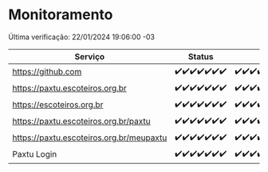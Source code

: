 # Monitoramento

Última verificação: 22/01/2024 19:06:00 -03

|Serviço|Status|Últimas 24h|
|---|---|---|
|https://github.com|<span title="2024-01-15: OK=24">✔️</span><span title="2024-01-16: OK=24">✔️</span><span title="2024-01-17: OK=24">✔️</span><span title="2024-01-18: OK=24">✔️</span><span title="2024-01-19: OK=24">✔️</span><span title="2024-01-20: OK=24">✔️</span><span title="2024-01-21: OK=23">✔️</span>|<span title="21/01/2024 20:06:00 -03 : 200">✔️</span><span title="21/01/2024 21:33:00 -03 : 200">✔️</span><span title="21/01/2024 22:54:00 -03 : 200">✔️</span><span title="21/01/2024 23:26:00 -03 : 200">✔️</span><span title="22/01/2024 00:07:00 -03 : 200">✔️</span><span title="22/01/2024 01:08:00 -03 : 200">✔️</span><span title="22/01/2024 02:06:00 -03 : 200">✔️</span><span title="22/01/2024 03:09:00 -03 : 200">✔️</span><span title="22/01/2024 04:06:00 -03 : 200">✔️</span><span title="22/01/2024 05:09:00 -03 : 200">✔️</span><span title="22/01/2024 06:07:00 -03 : 200">✔️</span><span title="22/01/2024 07:07:00 -03 : 200">✔️</span><span title="22/01/2024 08:04:00 -03 : 200">✔️</span><span title="22/01/2024 09:12:00 -03 : 200">✔️</span><span title="22/01/2024 10:10:00 -03 : 200">✔️</span><span title="22/01/2024 11:06:00 -03 : 200">✔️</span><span title="22/01/2024 12:07:00 -03 : 200">✔️</span><span title="22/01/2024 13:08:00 -03 : 200">✔️</span><span title="22/01/2024 14:05:00 -03 : 200">✔️</span><span title="22/01/2024 15:08:00 -03 : 200">✔️</span><span title="22/01/2024 16:04:00 -03 : 200">✔️</span><span title="22/01/2024 17:06:00 -03 : 200">✔️</span><span title="22/01/2024 18:05:00 -03 : 200">✔️</span><span title="22/01/2024 19:06:00 -03 : 200">✔️</span>|
|https://paxtu.escoteiros.org.br|<span title="2024-01-15: OK=24">✔️</span><span title="2024-01-16: OK=24">✔️</span><span title="2024-01-17: OK=24">✔️</span><span title="2024-01-18: OK=24">✔️</span><span title="2024-01-19: OK=24">✔️</span><span title="2024-01-20: OK=24">✔️</span><span title="2024-01-21: OK=23">✔️</span>|<span title="21/01/2024 20:06:00 -03 : 200">✔️</span><span title="21/01/2024 21:33:00 -03 : 200">✔️</span><span title="21/01/2024 22:54:00 -03 : 200">✔️</span><span title="21/01/2024 23:26:00 -03 : 200">✔️</span><span title="22/01/2024 00:07:00 -03 : 200">✔️</span><span title="22/01/2024 01:08:00 -03 : 200">✔️</span><span title="22/01/2024 02:06:00 -03 : 200">✔️</span><span title="22/01/2024 03:09:00 -03 : 200">✔️</span><span title="22/01/2024 04:06:00 -03 : 200">✔️</span><span title="22/01/2024 05:09:00 -03 : 200">✔️</span><span title="22/01/2024 06:07:00 -03 : 200">✔️</span><span title="22/01/2024 07:07:00 -03 : 200">✔️</span><span title="22/01/2024 08:04:00 -03 : 200">✔️</span><span title="22/01/2024 09:12:00 -03 : 200">✔️</span><span title="22/01/2024 10:10:00 -03 : 200">✔️</span><span title="22/01/2024 11:06:00 -03 : 200">✔️</span><span title="22/01/2024 12:07:00 -03 : 200">✔️</span><span title="22/01/2024 13:08:00 -03 : 200">✔️</span><span title="22/01/2024 14:05:00 -03 : 200">✔️</span><span title="22/01/2024 15:08:00 -03 : 200">✔️</span><span title="22/01/2024 16:04:00 -03 : 200">✔️</span><span title="22/01/2024 17:06:00 -03 : 200">✔️</span><span title="22/01/2024 18:05:00 -03 : 200">✔️</span><span title="22/01/2024 19:06:00 -03 : 200">✔️</span>|
|https://escoteiros.org.br|<span title="2024-01-15: OK=24">✔️</span><span title="2024-01-16: OK=24">✔️</span><span title="2024-01-17: OK=24">✔️</span><span title="2024-01-18: OK=24">✔️</span><span title="2024-01-19: OK=24">✔️</span><span title="2024-01-20: OK=24">✔️</span><span title="2024-01-21: OK=23">✔️</span>|<span title="21/01/2024 20:06:00 -03 : 200">✔️</span><span title="21/01/2024 21:33:00 -03 : 200">✔️</span><span title="21/01/2024 22:54:00 -03 : 200">✔️</span><span title="21/01/2024 23:26:00 -03 : 200">✔️</span><span title="22/01/2024 00:07:00 -03 : 200">✔️</span><span title="22/01/2024 01:08:00 -03 : 200">✔️</span><span title="22/01/2024 02:06:00 -03 : 200">✔️</span><span title="22/01/2024 03:09:00 -03 : 200">✔️</span><span title="22/01/2024 04:06:00 -03 : 200">✔️</span><span title="22/01/2024 05:09:00 -03 : 200">✔️</span><span title="22/01/2024 06:07:00 -03 : 200">✔️</span><span title="22/01/2024 07:07:00 -03 : 200">✔️</span><span title="22/01/2024 08:04:00 -03 : 200">✔️</span><span title="22/01/2024 09:12:00 -03 : 200">✔️</span><span title="22/01/2024 10:10:00 -03 : 200">✔️</span><span title="22/01/2024 11:06:00 -03 : 200">✔️</span><span title="22/01/2024 12:07:00 -03 : 200">✔️</span><span title="22/01/2024 13:08:00 -03 : 200">✔️</span><span title="22/01/2024 14:05:00 -03 : 200">✔️</span><span title="22/01/2024 15:08:00 -03 : 200">✔️</span><span title="22/01/2024 16:04:00 -03 : 200">✔️</span><span title="22/01/2024 17:06:00 -03 : 200">✔️</span><span title="22/01/2024 18:05:00 -03 : 200">✔️</span><span title="22/01/2024 19:06:00 -03 : 200">✔️</span>|
|https://paxtu.escoteiros.org.br/paxtu|<span title="2024-01-15: OK=24">✔️</span><span title="2024-01-16: OK=24">✔️</span><span title="2024-01-17: OK=24">✔️</span><span title="2024-01-18: OK=24">✔️</span><span title="2024-01-19: OK=24">✔️</span><span title="2024-01-20: OK=24">✔️</span><span title="2024-01-21: OK=23">✔️</span>|<span title="21/01/2024 20:06:00 -03 : 200">✔️</span><span title="21/01/2024 21:33:00 -03 : 200">✔️</span><span title="21/01/2024 22:54:00 -03 : 200">✔️</span><span title="21/01/2024 23:26:00 -03 : 200">✔️</span><span title="22/01/2024 00:07:00 -03 : 200">✔️</span><span title="22/01/2024 01:08:00 -03 : 200">✔️</span><span title="22/01/2024 02:06:00 -03 : 200">✔️</span><span title="22/01/2024 03:09:00 -03 : 200">✔️</span><span title="22/01/2024 04:06:00 -03 : 200">✔️</span><span title="22/01/2024 05:09:00 -03 : 200">✔️</span><span title="22/01/2024 06:07:00 -03 : 200">✔️</span><span title="22/01/2024 07:07:00 -03 : 200">✔️</span><span title="22/01/2024 08:04:00 -03 : 200">✔️</span><span title="22/01/2024 09:12:00 -03 : 200">✔️</span><span title="22/01/2024 10:10:00 -03 : 200">✔️</span><span title="22/01/2024 11:06:00 -03 : 200">✔️</span><span title="22/01/2024 12:07:00 -03 : 200">✔️</span><span title="22/01/2024 13:08:00 -03 : 200">✔️</span><span title="22/01/2024 14:05:00 -03 : 200">✔️</span><span title="22/01/2024 15:08:00 -03 : 200">✔️</span><span title="22/01/2024 16:04:00 -03 : 200">✔️</span><span title="22/01/2024 17:06:00 -03 : 200">✔️</span><span title="22/01/2024 18:05:00 -03 : 200">✔️</span><span title="22/01/2024 19:06:00 -03 : 200">✔️</span>|
|https://paxtu.escoteiros.org.br/meupaxtu|<span title="2024-01-15: OK=24">✔️</span><span title="2024-01-16: OK=24">✔️</span><span title="2024-01-17: OK=24">✔️</span><span title="2024-01-18: OK=24">✔️</span><span title="2024-01-19: OK=24">✔️</span><span title="2024-01-20: OK=24">✔️</span><span title="2024-01-21: OK=23">✔️</span>|<span title="21/01/2024 20:06:00 -03 : 200">✔️</span><span title="21/01/2024 21:33:00 -03 : 200">✔️</span><span title="21/01/2024 22:54:00 -03 : 200">✔️</span><span title="21/01/2024 23:26:00 -03 : 200">✔️</span><span title="22/01/2024 00:07:00 -03 : 200">✔️</span><span title="22/01/2024 01:08:00 -03 : 200">✔️</span><span title="22/01/2024 02:06:00 -03 : 200">✔️</span><span title="22/01/2024 03:09:00 -03 : 200">✔️</span><span title="22/01/2024 04:06:00 -03 : 200">✔️</span><span title="22/01/2024 05:09:00 -03 : 200">✔️</span><span title="22/01/2024 06:07:00 -03 : 200">✔️</span><span title="22/01/2024 07:07:00 -03 : 200">✔️</span><span title="22/01/2024 08:04:00 -03 : 200">✔️</span><span title="22/01/2024 09:12:00 -03 : 200">✔️</span><span title="22/01/2024 10:10:00 -03 : 200">✔️</span><span title="22/01/2024 11:06:00 -03 : 200">✔️</span><span title="22/01/2024 12:07:00 -03 : 200">✔️</span><span title="22/01/2024 13:08:00 -03 : 200">✔️</span><span title="22/01/2024 14:05:00 -03 : 200">✔️</span><span title="22/01/2024 15:08:00 -03 : 200">✔️</span><span title="22/01/2024 16:04:00 -03 : 200">✔️</span><span title="22/01/2024 17:06:00 -03 : 200">✔️</span><span title="22/01/2024 18:05:00 -03 : 200">✔️</span><span title="22/01/2024 19:06:00 -03 : 200">✔️</span>|
|Paxtu Login|<span title="2024-01-15: OK=24">✔️</span><span title="2024-01-16: OK=24">✔️</span><span title="2024-01-17: OK=24">✔️</span><span title="2024-01-18: OK=24">✔️</span><span title="2024-01-19: OK=24">✔️</span><span title="2024-01-20: OK=24">✔️</span><span title="2024-01-21: OK=23">✔️</span>|<span title="21/01/2024 20:06:00 -03 : 200">✔️</span><span title="21/01/2024 21:33:00 -03 : 200">✔️</span><span title="21/01/2024 22:54:00 -03 : 200">✔️</span><span title="21/01/2024 23:26:00 -03 : 200">✔️</span><span title="22/01/2024 00:07:00 -03 : 200">✔️</span><span title="22/01/2024 01:08:00 -03 : 200">✔️</span><span title="22/01/2024 02:06:00 -03 : 200">✔️</span><span title="22/01/2024 03:09:00 -03 : 200">✔️</span><span title="22/01/2024 04:06:00 -03 : 200">✔️</span><span title="22/01/2024 05:09:00 -03 : 200">✔️</span><span title="22/01/2024 06:07:00 -03 : 200">✔️</span><span title="22/01/2024 07:07:00 -03 : 200">✔️</span><span title="22/01/2024 08:04:00 -03 : 200">✔️</span><span title="22/01/2024 09:12:00 -03 : 200">✔️</span><span title="22/01/2024 10:10:00 -03 : 200">✔️</span><span title="22/01/2024 11:06:00 -03 : 200">✔️</span><span title="22/01/2024 12:07:00 -03 : 200">✔️</span><span title="22/01/2024 13:08:00 -03 : 200">✔️</span><span title="22/01/2024 14:05:00 -03 : 200">✔️</span><span title="22/01/2024 15:08:00 -03 : 200">✔️</span><span title="22/01/2024 16:04:00 -03 : 200">✔️</span><span title="22/01/2024 17:06:00 -03 : 200">✔️</span><span title="22/01/2024 18:05:00 -03 : 200">✔️</span><span title="22/01/2024 19:06:00 -03 : 200">✔️</span>|

